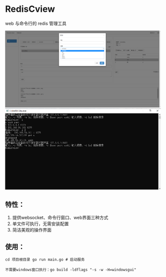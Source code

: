 # RedisCview

 web 与命令行的 redis 管理工具

<p align="center">
  <img src="https://github.com/1458790210/RedisCview/blob/master/web.png">
  <img src="https://github.com/1458790210/RedisCview/blob/master/client.png">
</p>

## 特性：

1. 提供websocket、命令行窗口、web界面三种方式
2. 单文件可执行，无需安装配置
3. 简洁美观的操作界面

## 使用：

```
cd 项目根目录 go run main.go # 启动服务

不需要windows窗口执行：go build -ldflags "-s -w -H=windowsgui"
```